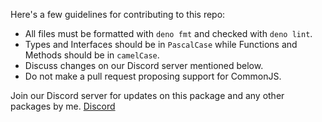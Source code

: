 Here's a few guidelines for contributing to this repo:

* All files must be formatted with `deno fmt` and checked with `deno lint`.
* Types and Interfaces should be in `PascalCase` while Functions and Methods should be in `camelCase`.
* Discuss changes on our Discord server mentioned below.
* Do not make a pull request proposing support for CommonJS.

Join our Discord server for updates on this package and any other packages by me.
[Discord](https://discord.gg/A69vvdK)
